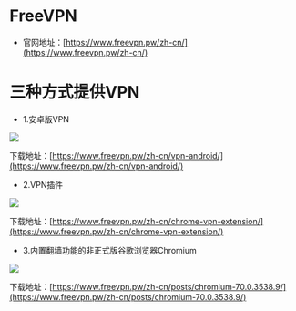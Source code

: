 # FreeVPN

* 官网地址：[https://www.freevpn.pw/zh-cn/](https://www.freevpn.pw/zh-cn/)


# 三种方式提供VPN


* 1.安卓版VPN 

![](https://upload-images.jianshu.io/upload_images/14414020-8e2f6d740db38ac6.png?imageMogr2/auto-orient/strip%7CimageView2/2/w/1240)

下载地址：[https://www.freevpn.pw/zh-cn/vpn-android/](https://www.freevpn.pw/zh-cn/vpn-android/)

* 2.VPN插件

![](https://upload-images.jianshu.io/upload_images/14414020-28cbc09a8b4af412.png?imageMogr2/auto-orient/strip%7CimageView2/2/w/1240)

下载地址：[https://www.freevpn.pw/zh-cn/chrome-vpn-extension/](https://www.freevpn.pw/zh-cn/chrome-vpn-extension/)

* 3.内置翻墙功能的非正式版谷歌浏览器Chromium

![](https://upload-images.jianshu.io/upload_images/14414020-f15772046ea6534c.png?imageMogr2/auto-orient/strip%7CimageView2/2/w/1240)

下载地址：[https://www.freevpn.pw/zh-cn/posts/chromium-70.0.3538.9/](https://www.freevpn.pw/zh-cn/posts/chromium-70.0.3538.9/)